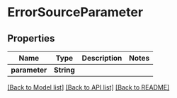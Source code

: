 # ErrorSourceParameter

## Properties

Name | Type | Description | Notes
------------ | ------------- | ------------- | -------------
**parameter** | **String** |  | 

[[Back to Model list]](../README.md#documentation-for-models) [[Back to API list]](../README.md#documentation-for-api-endpoints) [[Back to README]](../README.md)


